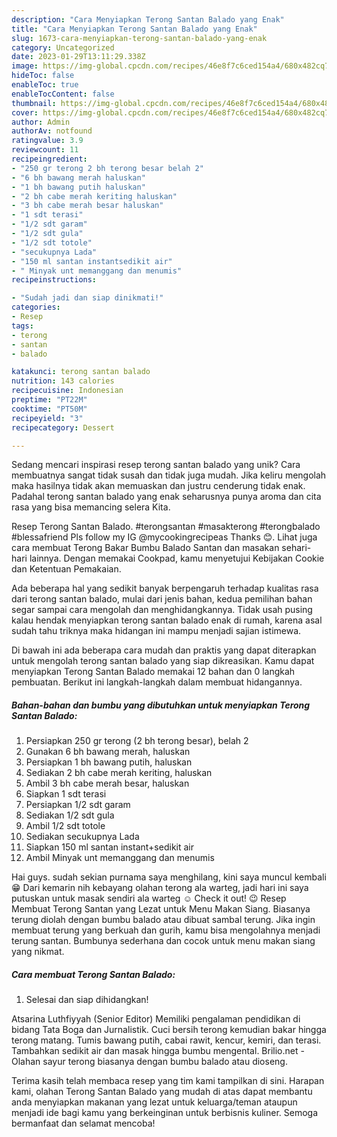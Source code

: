 ```yaml
---
description: "Cara Menyiapkan Terong Santan Balado yang Enak"
title: "Cara Menyiapkan Terong Santan Balado yang Enak"
slug: 1673-cara-menyiapkan-terong-santan-balado-yang-enak
category: Uncategorized
date: 2023-01-29T13:11:29.338Z
image: https://img-global.cpcdn.com/recipes/46e8f7c6ced154a4/680x482cq70/terong-santan-balado-foto-resep-utama.jpg
hideToc: false
enableToc: true
enableTocContent: false
thumbnail: https://img-global.cpcdn.com/recipes/46e8f7c6ced154a4/680x482cq70/terong-santan-balado-foto-resep-utama.jpg
cover: https://img-global.cpcdn.com/recipes/46e8f7c6ced154a4/680x482cq70/terong-santan-balado-foto-resep-utama.jpg
author: Admin
authorAv: notfound
ratingvalue: 3.9
reviewcount: 11
recipeingredient:
- "250 gr terong 2 bh terong besar belah 2"
- "6 bh bawang merah haluskan"
- "1 bh bawang putih haluskan"
- "2 bh cabe merah keriting haluskan"
- "3 bh cabe merah besar haluskan"
- "1 sdt terasi"
- "1/2 sdt garam"
- "1/2 sdt gula"
- "1/2 sdt totole"
- "secukupnya Lada"
- "150 ml santan instantsedikit air"
- " Minyak unt memanggang dan menumis"
recipeinstructions:

- "Sudah jadi dan siap dinikmati!"
categories:
- Resep
tags:
- terong
- santan
- balado

katakunci: terong santan balado 
nutrition: 143 calories
recipecuisine: Indonesian
preptime: "PT22M"
cooktime: "PT50M"
recipeyield: "3"
recipecategory: Dessert

---
```





Sedang mencari inspirasi resep terong santan balado yang unik? Cara membuatnya sangat tidak susah dan tidak juga mudah. Jika keliru mengolah maka hasilnya tidak akan memuaskan dan justru cenderung tidak enak. Padahal terong santan balado yang enak seharusnya punya aroma dan cita rasa yang bisa memancing selera Kita.





Resep Terong Santan Balado. #terongsantan #masakterong #terongbalado #blessafriend Pls follow my IG @mycookingrecipeas Thanks 😊. Lihat juga cara membuat Terong Bakar Bumbu Balado Santan dan masakan sehari-hari lainnya. Dengan memakai Cookpad, kamu menyetujui Kebijakan Cookie dan Ketentuan Pemakaian.

Ada beberapa hal yang sedikit banyak berpengaruh terhadap kualitas rasa dari terong santan balado, mulai dari jenis bahan, kedua pemilihan bahan segar sampai cara mengolah dan menghidangkannya. Tidak usah pusing kalau hendak menyiapkan terong santan balado enak di rumah, karena asal sudah tahu triknya maka hidangan ini mampu menjadi sajian istimewa.






Di bawah ini ada beberapa cara mudah dan praktis yang dapat diterapkan untuk mengolah terong santan balado yang siap dikreasikan. Kamu dapat menyiapkan Terong Santan Balado memakai 12 bahan dan 0 langkah pembuatan. Berikut ini langkah-langkah dalam membuat hidangannya.

<!--inarticleads1-->

##### Bahan-bahan dan bumbu yang dibutuhkan untuk menyiapkan Terong Santan Balado:

1. Persiapkan 250 gr terong (2 bh terong besar), belah 2
1. Gunakan 6 bh bawang merah, haluskan
1. Persiapkan 1 bh bawang putih, haluskan
1. Sediakan 2 bh cabe merah keriting, haluskan
1. Ambil 3 bh cabe merah besar, haluskan
1. Siapkan 1 sdt terasi
1. Persiapkan 1/2 sdt garam
1. Sediakan 1/2 sdt gula
1. Ambil 1/2 sdt totole
1. Sediakan secukupnya Lada
1. Siapkan 150 ml santan instant+sedikit air
1. Ambil  Minyak unt memanggang dan menumis


Hai guys. sudah sekian purnama saya menghilang, kini saya muncul kembali 😁 Dari kemarin nih kebayang olahan terong ala warteg, jadi hari ini saya putuskan untuk masak sendiri ala warteg ☺️ Check it out! 😉 Resep Membuat Terong Santan yang Lezat untuk Menu Makan Siang. Biasanya terung diolah dengan bumbu balado atau dibuat sambal terung. Jika ingin membuat terung yang berkuah dan gurih, kamu bisa mengolahnya menjadi terung santan. Bumbunya sederhana dan cocok untuk menu makan siang yang nikmat. 

<!--inarticleads2-->

##### Cara membuat Terong Santan Balado:


1. Selesai dan siap dihidangkan!

Atsarina Luthfiyyah (Senior Editor) Memiliki pengalaman pendidikan di bidang Tata Boga dan Jurnalistik. Cuci bersih terong kemudian bakar hingga terong matang. Tumis bawang putih, cabai rawit, kencur, kemiri, dan terasi. Tambahkan sedikit air dan masak hingga bumbu mengental. Brilio.net - Olahan sayur terong biasanya dengan bumbu balado atau dioseng. 

Terima kasih telah membaca resep yang tim kami tampilkan di sini. Harapan kami, olahan Terong Santan Balado yang mudah di atas dapat membantu anda menyiapkan makanan yang lezat untuk keluarga/teman ataupun menjadi ide bagi kamu yang berkeinginan untuk berbisnis kuliner. Semoga bermanfaat dan selamat mencoba!
